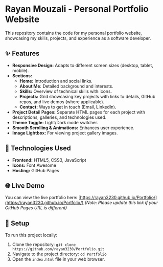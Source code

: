 # Rayan Mouzali - Personal Portfolio Website

This repository contains the code for my personal portfolio website, showcasing my skills, projects, and experience as a software developer.

## ✨ Features

*   **Responsive Design:** Adapts to different screen sizes (desktop, tablet, mobile).
*   **Sections:**
    *   **Home:** Introduction and social links.
    *   **About Me:** Detailed background and interests.
    *   **Skills:** Overview of technical skills with icons.
    *   **Projects:** Grid showcasing key projects with links to details, GitHub repos, and live demos (where applicable).
    *   **Contact:** Ways to get in touch (Email, LinkedIn).
*   **Project Detail Pages:** Separate HTML pages for each project with descriptions, galleries, and technologies used.
*   **Theme Toggle:** Light/Dark mode switcher.
*   **Smooth Scrolling & Animations:** Enhances user experience.
*   **Image Lightbox:** For viewing project gallery images.

## 🚀 Technologies Used

*   **Frontend:** HTML5, CSS3, JavaScript
*   **Icons:** Font Awesome
*   **Hosting:** GitHub Pages

## 🌐 Live Demo

You can view the live portfolio here: [https://rayan3230.github.io/Portfolio/](https://rayan3230.github.io/Portfolio/) 
*(Note: Please update this link if your GitHub Pages URL is different)*

## 🔧 Setup

To run this project locally:

1.  Clone the repository: `git clone https://github.com/rayan3230/Portfolio.git`
2.  Navigate to the project directory: `cd Portfolio`
3.  Open the `index.html` file in your web browser.